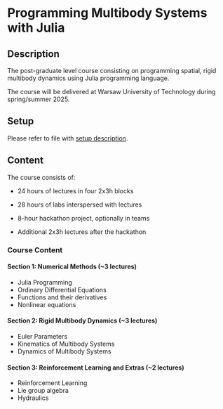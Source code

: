 # Programming Multibody Systems with Julia

## Description

The post-graduate level course consisting on programming spatial, rigid multibody dynamics using Julia programming language. 

The course will be delivered at Warsaw University of Technology during spring/summer 2025. 

## Setup

Please refer to file with [setup description](<environment_setup.md >).

## Content

The course consists of:

- 24 hours of lectures in four 2x3h blocks

- 28 hours of labs interspersed with lectures

- 8-hour hackathon project, optionally in teams

- Additional 2x3h lectures after the hackathon

### Course Content

#### Section 1: Numerical Methods (~3 lectures)

- Julia Programming 
- Ordinary Differential Equations
- Functions and their derivatives
- Nonlinear equations

#### Section 2: Rigid Multibody Dynamics (~3 lectures)

- Euler Parameters
- Kinematics of Multibody Systems
- Dynamics of Multibody Systems

#### Section 3: Reinforcement Learning and Extras (~2 lectures)

- Reinforcement Learning
- Lie group algebra
- Hydraulics

